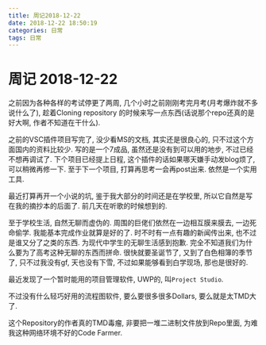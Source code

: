 ```yaml
---
title: 周记2018-12-22
date: 2018-12-22 18:50:19
categories: 日常
tags: 日常
---
```


# 周记 2018-12-22

之前因为各种各样的考试停更了两周, 几个小时之前刚刚考完月考(月考爆炸就不多说什么了), 趁着Cloning repository 的时候来写一点东西(话说那个repo还真的是好大啊, 作者不知道在干什么). 

之前的VSC插件项目写完了, 没少看MS的文档, 其实还是很良心的, 只不过这个方面国内的资料比较少. 写的是一个7成品, 虽然还是没有到可以用的地步, 不过已经不想再调试了. 下个项目已经提上日程, 这个插件的话如果哪天嫌手动发blog烦了, 可以稍微再修一下. 至于下一个项目, 打算再思考一会再post出来. 依然是一个实用工具.

最近打算再开一个小说的坑, 鉴于我大部分的时间还是在学校里, 所以它自然是写在我的摘抄本的后面了. 前几天在听歌的时候想到的. 

至于学校生活, 自然无聊而虚伪的. 周围的巨佬们依然在一边相互膜来膜去, 一边死命偷学. 我能基本完成作业就算是好的了. 时不时有一点有趣的新闻传出来, 也不过是谁又分了之类的东西. 为现代中学生的无聊生活感到抱歉. 完全不知道我们为什么要为了高考这种无聊的东西而拼命. 很快就要圣诞节了, 又到了白色相簿的季节了, 只不过我没有gf, 天也没有下雪, 不过如果能够看到白学现场, 那也是很好的. 

最近发现了一个暂时能用的项目管理软件, UWP的, 叫`Project Studio`.

不过没有什么轻巧好用的流程图软件, 要么要很多很多Dollars, 要么就是太TMD大了. 

这个Repository的作者真的TMD毒瘤, 非要把一堆二进制文件放到Repo里面, 为难我这种网络环境不好的Code Farmer.